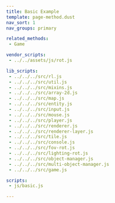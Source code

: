 ```yaml
---
title: Basic Example
template: page-method.dust
nav_sort: 1
nav_groups: primary

related_methods:
 - Game

vendor_scripts:
 - ../../assets/js/rot.js

lib_scripts:
 - ../../../src/rl.js
 - ../../../src/util.js
 - ../../../src/mixins.js
 - ../../../src/array-2d.js
 - ../../../src/map.js
 - ../../../src/entity.js
 - ../../../src/input.js
 - ../../../src/mouse.js
 - ../../../src/player.js
 - ../../../src/renderer.js
 - ../../../src/renderer-layer.js
 - ../../../src/tile.js
 - ../../../src/console.js
 - ../../../src/fov-rot.js
 - ../../../src/lighting-rot.js
 - ../../../src/object-manager.js
 - ../../../src/multi-object-manager.js
 - ../../../src/game.js

scripts:
 - js/basic.js

---
```


<div id="example-map-container" class="game-container"></div>
<div id="example-console-container" class="game-container"></div>